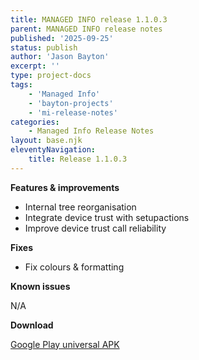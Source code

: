 ```yaml
---
title: MANAGED INFO release 1.1.0.3
parent: MANAGED INFO release notes
published: '2025-09-25'
status: publish
author: 'Jason Bayton'
excerpt: ''
type: project-docs
tags: 
    - 'Managed Info'
    - 'bayton-projects'
    - 'mi-release-notes'
categories: 
    - Managed Info Release Notes
layout: base.njk
eleventyNavigation: 
    title: Release 1.1.0.3
---
```


**Features & improvements**

- Internal tree reorganisation
- Integrate device trust with setupactions
- Improve device trust call reliability

**Fixes**

- Fix colours & formatting

**Known issues**

N/A

**Download**

[Google Play universal APK](https://cdn.bayton.org/download/projects/managed-info/mi_1103_universal.apk)